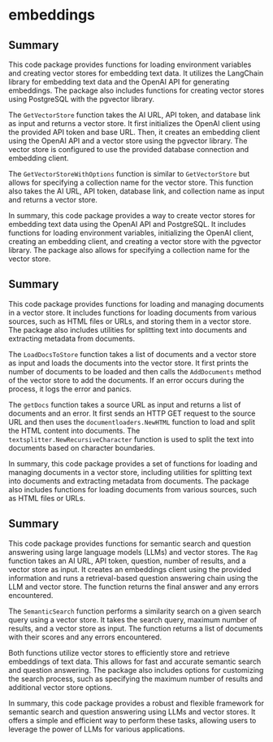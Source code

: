 # embeddings

## Summary

This code package provides functions for loading environment variables and creating vector stores for embedding text data. It utilizes the LangChain library for embedding text data and the OpenAI API for generating embeddings. The package also includes functions for creating vector stores using PostgreSQL with the pgvector library.

The `GetVectorStore` function takes the AI URL, API token, and database link as input and returns a vector store. It first initializes the OpenAI client using the provided API token and base URL. Then, it creates an embedding client using the OpenAI API and a vector store using the pgvector library. The vector store is configured to use the provided database connection and embedding client.

The `GetVectorStoreWithOptions` function is similar to `GetVectorStore` but allows for specifying a collection name for the vector store. This function also takes the AI URL, API token, database link, and collection name as input and returns a vector store.

In summary, this code package provides a way to create vector stores for embedding text data using the OpenAI API and PostgreSQL. It includes functions for loading environment variables, initializing the OpenAI client, creating an embedding client, and creating a vector store with the pgvector library. The package also allows for specifying a collection name for the vector store.



## Summary

This code package provides functions for loading and managing documents in a vector store. It includes functions for loading documents from various sources, such as HTML files or URLs, and storing them in a vector store. The package also includes utilities for splitting text into documents and extracting metadata from documents.

The `LoadDocsToStore` function takes a list of documents and a vector store as input and loads the documents into the vector store. It first prints the number of documents to be loaded and then calls the `AddDocuments` method of the vector store to add the documents. If an error occurs during the process, it logs the error and panics.

The `getDocs` function takes a source URL as input and returns a list of documents and an error. It first sends an HTTP GET request to the source URL and then uses the `documentloaders.NewHTML` function to load and split the HTML content into documents. The `textsplitter.NewRecursiveCharacter` function is used to split the text into documents based on character boundaries.

In summary, this code package provides a set of functions for loading and managing documents in a vector store, including utilities for splitting text into documents and extracting metadata from documents. The package also includes functions for loading documents from various sources, such as HTML files or URLs.



## Summary

This code package provides functions for semantic search and question answering using large language models (LLMs) and vector stores. The `Rag` function takes an AI URL, API token, question, number of results, and a vector store as input. It creates an embeddings client using the provided information and runs a retrieval-based question answering chain using the LLM and vector store. The function returns the final answer and any errors encountered.

The `SemanticSearch` function performs a similarity search on a given search query using a vector store. It takes the search query, maximum number of results, and a vector store as input. The function returns a list of documents with their scores and any errors encountered.

Both functions utilize vector stores to efficiently store and retrieve embeddings of text data. This allows for fast and accurate semantic search and question answering. The package also includes options for customizing the search process, such as specifying the maximum number of results and additional vector store options.

In summary, this code package provides a robust and flexible framework for semantic search and question answering using LLMs and vector stores. It offers a simple and efficient way to perform these tasks, allowing users to leverage the power of LLMs for various applications.



